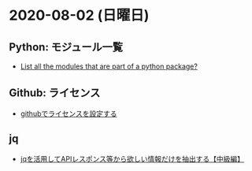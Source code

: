 # 2020-08-02 (日曜日)


## Python: モジュール一覧

- [List all the modules that are part of a python package?](https://stackoverflow.com/questions/1707709/list-all-the-modules-that-are-part-of-a-python-package)

## Github: ライセンス

- [githubでライセンスを設定する](https://qiita.com/shibukk/items/67ad0a5eda5a94e5c032)


## jq

- [jqを活用してAPIレスポンス等から欲しい情報だけを抽出する【中級編】](https://dev.classmethod.jp/articles/road-to-jq-master-apprentice/)